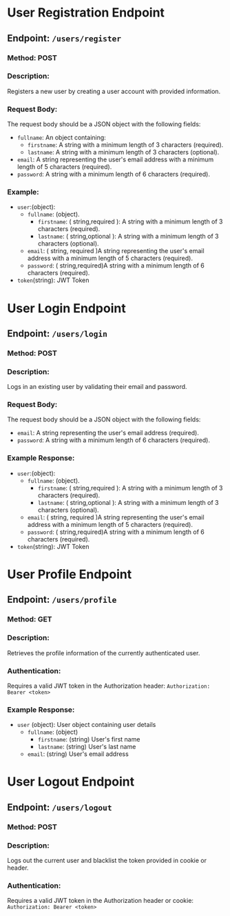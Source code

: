 # User Registration Endpoint

## Endpoint: `/users/register`

### Method: POST

### Description:
Registers a new user by creating a user account with provided information.

### Request Body:
The request body should be a JSON object with the following fields:

- `fullname`: An object containing:
  - `firstname`: A string with a minimum length of 3 characters (required).
  - `lastname`: A string with a minimum length of 3 characters (optional).
- `email`: A string representing the user's email address with a minimum length of 5 characters (required).
- `password`: A string with a minimum length of 6 characters (required).

### Example:

- `user`:(object):
  - `fullname`: (object).
    - `firstname`: ( string,required ): A string with a minimum length of 3 characters (required).
    - `lastname`: ( string,optional ): A string with a minimum length of 3 characters (optional).
  - `email`: ( string, required )A string representing the user's email address with a minimum length of 5 characters (required).
  - `password`: ( string,required)A string with a minimum length of 6 characters (required).
- `token`(string): JWT Token

# User Login Endpoint

## Endpoint: `/users/login`

### Method: POST

### Description:
Logs in an existing user by validating their email and password.

### Request Body:
The request body should be a JSON object with the following fields:

- `email`: A string representing the user's email address (required).
- `password`: A string with a minimum length of 6 characters (required).

### Example Response:

- `user`:(object):
  - `fullname`: (object).
    - `firstname`: ( string,required ): A string with a minimum length of 3 characters (required).
    - `lastname`: ( string,optional ): A string with a minimum length of 3 characters (optional).
  - `email`: ( string, required )A string representing the user's email address with a minimum length of 5 characters (required).
  - `password`: ( string,required)A string with a minimum length of 6 characters (required).
- `token`(string): JWT Token

# User Profile Endpoint

## Endpoint: `/users/profile`

### Method: GET

### Description:
Retrieves the profile information of the currently authenticated user.

### Authentication:
Requires a valid JWT token in the Authorization header:
`Authorization: Bearer <token>`

### Example Response:
- `user` (object): User object containing user details
  - `fullname`: (object)
    - `firstname`: (string) User's first name
    - `lastname`: (string) User's last name
  - `email`: (string) User's email address

# User Logout Endpoint

## Endpoint: `/users/logout`

### Method: POST

### Description:
Logs out the current user and blacklist the token provided in cookie or header.

### Authentication:
Requires a valid JWT token in the Authorization header or cookie:
`Authorization: Bearer <token>`

